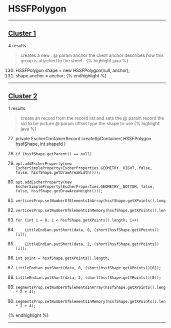 # HSSFPolygon

***

## [Cluster 1](./1)
4 results
> creates a new . @ param anchor the client anchor describes how this group is attached to the sheet . 
{% highlight java %}
130. HSSFPolygon shape = new HSSFPolygon(null, anchor);
131. shape.anchor = anchor;
{% endhighlight %}

***

## [Cluster 2](./2)
1 results
> create an record from the record list and sets the @ param record the sid to be picture @ param offset type the shape to use 
{% highlight java %}
77. private EscherContainerRecord createSpContainer( HSSFPolygon hssfShape, int shapeId )
91.     if (hssfShape.getParent() == null)
97.     opt.addEscherProperty(new EscherSimpleProperty(EscherProperties.GEOMETRY__RIGHT, false, false, hssfShape.getDrawAreaWidth()));
98.     opt.addEscherProperty(new EscherSimpleProperty(EscherProperties.GEOMETRY__BOTTOM, false, false, hssfShape.getDrawAreaHeight()));
101.     verticesProp.setNumberOfElementsInArray(hssfShape.getXPoints().length+1);
102.     verticesProp.setNumberOfElementsInMemory(hssfShape.getXPoints().length+1);
104.     for (int i = 0; i < hssfShape.getXPoints().length; i++)
107.         LittleEndian.putShort(data, 0, (short)hssfShape.getXPoints()[i]);
108.         LittleEndian.putShort(data, 2, (short)hssfShape.getYPoints()[i]);
111.     int point = hssfShape.getXPoints().length;
113.     LittleEndian.putShort(data, 0, (short)hssfShape.getXPoints()[0]);
114.     LittleEndian.putShort(data, 2, (short)hssfShape.getYPoints()[0]);
119.     segmentsProp.setNumberOfElementsInArray(hssfShape.getXPoints().length * 2 + 4);
120.     segmentsProp.setNumberOfElementsInMemory(hssfShape.getXPoints().length * 2 + 4);
{% endhighlight %}

***

